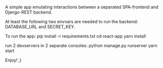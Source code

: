 A simple app emulating interactions between a separated SPA-frontend and Django-REST backend.

At least the following two envvars are needed to run the backend: DATABASE_URL and SECRET_KEY.

To run the app:
  pip install -r requirements.txt
  cd react-app
  yarn install
  
  run 2 devservers in 2 separate consoles:
  python manage.py runserver
  yarn start

  Enjoy! ;)

